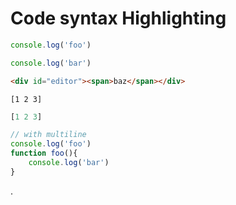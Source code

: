 # Code syntax Highlighting

```js
console.log('foo')
```
```javascript
console.log('bar')
```
```html
<div id="editor"><span>baz</span></div>
```
```wrong
[1 2 3]
```
```clojure
[1 2 3]
```
```js
// with multiline
console.log('foo')
function foo(){
    console.log('bar')
}
```

.
